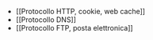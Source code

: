 - [[Protocollo HTTP, cookie, web cache]]
- [[Protocollo DNS]]
- [[Protocollo FTP, posta elettronica]]